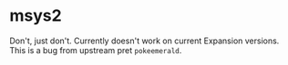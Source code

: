 # msys2
Don't, just don't.
Currently doesn't work on current Expansion versions.
This is a bug from upstream pret `pokeemerald`.
